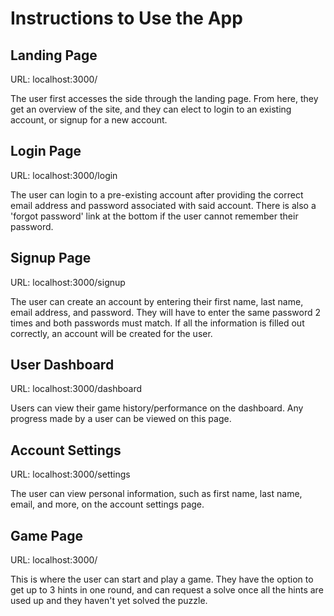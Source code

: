 # Instructions to Use the App

## Landing Page
URL: localhost:3000/

The user first accesses the side through the landing page. From here, they get an overview of the site, and they can elect to login to an existing account, or signup for a new account.

## Login Page
URL: localhost:3000/login

The user can login to a pre-existing account after providing the correct email address and password associated with said account. There is also a 'forgot password' link at the bottom if the user cannot remember their password.

## Signup Page
URL: localhost:3000/signup

The user can create an account by entering their first name, last name, email address, and password. They will have to enter the same password 2 times and both passwords must match. If all the information is filled out correctly, an account will be created for the user.

## User Dashboard
URL: localhost:3000/dashboard

Users can view their game history/performance on the dashboard. Any progress made by a user can be viewed on this page.

## Account Settings
URL: localhost:3000/settings

The user can view personal information, such as first name, last name, email, and more, on the account settings page.

## Game Page
URL: localhost:3000/

This is where the user can start and play a game. They have the option to get up to 3 hints in one round, and can request a solve once all the hints are used up and they haven't yet solved the puzzle.
